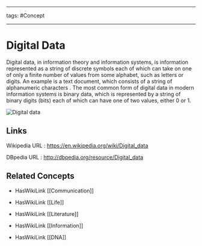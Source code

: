 




---

tags: #Concept

---
# Digital Data


Digital data, in information theory and information systems, is information represented as a string of discrete symbols each of which can take on one of only a finite number of values from some alphabet, such as letters or digits. An example is a text document, which consists of a string of alphanumeric characters . The most common form of digital data in modern information systems is binary data, which is represented by a string of binary digits (bits) each of which can have one of two values, either 0 or 1.

![Digital data](http://commons.wikimedia.org/wiki/Special:FilePath/Radiocontrolledclock.jpg?width=300)


## Links


Wikipedia URL : https://en.wikipedia.org/wiki/Digital_data

DBpedia URL : http://dbpedia.org/resource/Digital_data


## Related Concepts


- HasWikiLink [[Communication]]

- HasWikiLink [[Life]]

- HasWikiLink [[Literature]]

- HasWikiLink [[Information]]

- HasWikiLink [[DNA]]
